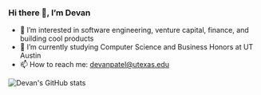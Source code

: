 ### Hi there 👋, I’m Devan
* 👀 I’m interested in software engineering, venture capital, finance, and building cool products
* 🌱 I’m currently studying Computer Science and Business Honors at UT Austin
* 📫 How to reach me: devanpatel@utexas.edu



              
       
![Devan's GitHub stats](https://github-readme-stats.vercel.app/api?username=idevneo)

<!--
**idevneo/idevneo** is a ✨ _special_ ✨ repository because its `README.md` (this file) appears on your GitHub profile.

Here are some ideas to get you started:

- 🔭 I’m currently working on ...
- 🌱 I’m currently learning ...
- 👯 I’m looking to collaborate on ...
- 🤔 I’m looking for help with ...
- 💬 Ask me about ...
- 📫 How to reach me: ...
- 😄 Pronouns: ...
- ⚡ Fun fact: ...
-->
